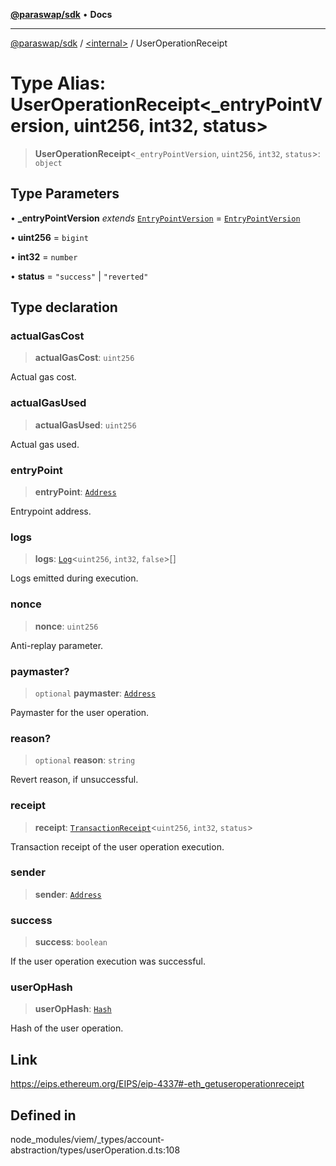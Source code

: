 [**@paraswap/sdk**](../../README.md) • **Docs**

***

[@paraswap/sdk](../../globals.md) / [\<internal\>](../README.md) / UserOperationReceipt

# Type Alias: UserOperationReceipt\<_entryPointVersion, uint256, int32, status\>

> **UserOperationReceipt**\<`_entryPointVersion`, `uint256`, `int32`, `status`\>: `object`

## Type Parameters

• **_entryPointVersion** *extends* [`EntryPointVersion`](EntryPointVersion.md) = [`EntryPointVersion`](EntryPointVersion.md)

• **uint256** = `bigint`

• **int32** = `number`

• **status** = `"success"` \| `"reverted"`

## Type declaration

### actualGasCost

> **actualGasCost**: `uint256`

Actual gas cost.

### actualGasUsed

> **actualGasUsed**: `uint256`

Actual gas used.

### entryPoint

> **entryPoint**: [`Address`](Address.md)

Entrypoint address.

### logs

> **logs**: [`Log`](Log.md)\<`uint256`, `int32`, `false`\>[]

Logs emitted during execution.

### nonce

> **nonce**: `uint256`

Anti-replay parameter.

### paymaster?

> `optional` **paymaster**: [`Address`](Address.md)

Paymaster for the user operation.

### reason?

> `optional` **reason**: `string`

Revert reason, if unsuccessful.

### receipt

> **receipt**: [`TransactionReceipt`](TransactionReceipt.md)\<`uint256`, `int32`, `status`\>

Transaction receipt of the user operation execution.

### sender

> **sender**: [`Address`](Address.md)

### success

> **success**: `boolean`

If the user operation execution was successful.

### userOpHash

> **userOpHash**: [`Hash`](Hash.md)

Hash of the user operation.

## Link

https://eips.ethereum.org/EIPS/eip-4337#-eth_getuseroperationreceipt

## Defined in

node\_modules/viem/\_types/account-abstraction/types/userOperation.d.ts:108
